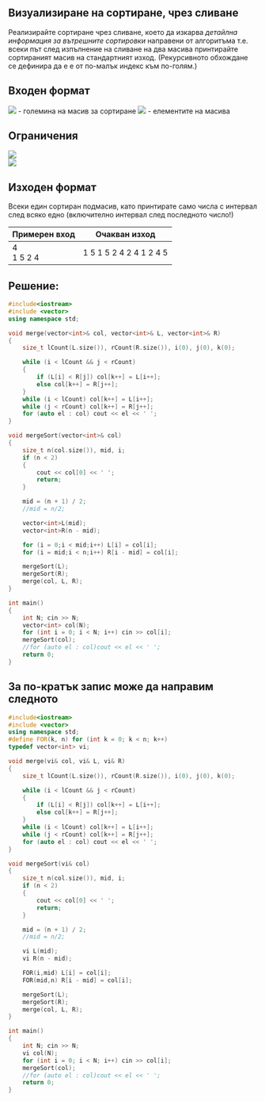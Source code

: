 ## Визуализиране на сортиране, чрез сливане

Реализирайте сортиране чрез сливане, което да изкарва *детайлна информация за вътрешните сортировки* направени от алгоритъма т.е. всеки път след изпълнение на сливане на два масива принтирайте сортираният масив на стандартният изход. (Рекурсивното обхождане се дефинира да е е от по-малък индекс към по-голям.)

## Входен формат

<img src="https://latex.codecogs.com/svg.latex?\Large&space;N"> - големина на масив за сортиране <img src="https://latex.codecogs.com/svg.latex?\Large&space;x_1,x_2,...,x_N"> - елементите на масива

## Ограничения

<img src="https://latex.codecogs.com/svg.latex?\Large&space;0<N<100000"><br>
<img src="https://latex.codecogs.com/svg.latex?\Large&space;0<x_i<1000000">

## Изходен формат

Всеки един сортиран подмасив, като принтирате само числа с интервал след всяко едно (включително интервал след последното число!)

Примерен вход|Очакван изход
-|-
4<br>1 5 2 4|1 5 1 5 2 4 2 4 1 2 4 5 

## Решение:

```cpp
#include<iostream>
#include <vector>
using namespace std;

void merge(vector<int>& col, vector<int>& L, vector<int>& R)
{
	size_t lCount(L.size()), rCount(R.size()), i(0), j(0), k(0);

	while (i < lCount && j < rCount)
	{
		if (L[i] < R[j]) col[k++] = L[i++];
		else col[k++] = R[j++];
	}
	while (i < lCount) col[k++] = L[i++];
	while (j < rCount) col[k++] = R[j++];
	for (auto el : col) cout << el << ' ';
}

void mergeSort(vector<int>& col)
{
	size_t n(col.size()), mid, i;
	if (n < 2)
	{
		cout << col[0] << ' ';
		return;
	}

	mid = (n + 1) / 2;
	//mid = n/2;

	vector<int>L(mid);
	vector<int>R(n - mid);

	for (i = 0;i < mid;i++) L[i] = col[i];
	for (i = mid;i < n;i++) R[i - mid] = col[i];

	mergeSort(L);
	mergeSort(R);
	merge(col, L, R);
}

int main()
{
	int N; cin >> N;
	vector<int> col(N);
	for (int i = 0; i < N; i++) cin >> col[i];
	mergeSort(col);
	//for (auto el : col)cout << el << ' ';
	return 0;
}
```

## За по-кратък запис може да направим следното

```cpp
#include<iostream>
#include <vector>
using namespace std;
#define FOR(k, n) for (int k = 0; k < n; k++)
typedef vector<int> vi;

void merge(vi& col, vi& L, vi& R)
{
	size_t lCount(L.size()), rCount(R.size()), i(0), j(0), k(0);

	while (i < lCount && j < rCount)
	{
		if (L[i] < R[j]) col[k++] = L[i++];
		else col[k++] = R[j++];
	}
	while (i < lCount) col[k++] = L[i++];
	while (j < rCount) col[k++] = R[j++];
	for (auto el : col) cout << el << ' ';
}

void mergeSort(vi& col)
{
	size_t n(col.size()), mid, i;
	if (n < 2)
	{
		cout << col[0] << ' ';
		return;
	}

	mid = (n + 1) / 2;
	//mid = n/2;

	vi L(mid);
	vi R(n - mid);

	FOR(i,mid) L[i] = col[i];
	FOR(mid,n) R[i - mid] = col[i];

	mergeSort(L);
	mergeSort(R);
	merge(col, L, R);
}

int main()
{
	int N; cin >> N;
	vi col(N);
	for (int i = 0; i < N; i++) cin >> col[i];
	mergeSort(col);
	//for (auto el : col)cout << el << ' ';
	return 0;
}
```
